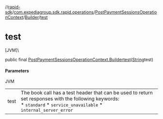//[rapid-sdk](../../../../index.md)/[com.expediagroup.sdk.rapid.operations](../../index.md)/[PostPaymentSessionsOperationContext](../index.md)/[Builder](index.md)/[test](test.md)

# test

[JVM]\

public final [PostPaymentSessionsOperationContext.Builder](index.md)[test](test.md)([String](https://docs.oracle.com/javase/8/docs/api/java/lang/String.html)test)

#### Parameters

JVM

| | |
|---|---|
| test | The book call has a test header that can be used to return set responses with the following keywords:<br> * `standard` * `service_unavailable` * `internal_server_error` |
